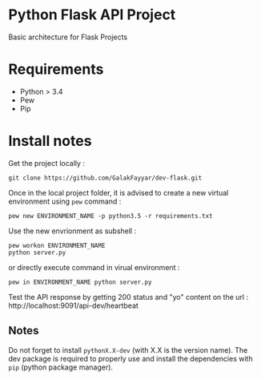 Python Flask API Project
===================
Basic architecture for Flask Projects

# Requirements
- Python > 3.4
- Pew
- Pip

# Install notes
Get the project locally :
```
git clone https://github.com/GalakFayyar/dev-flask.git
```
Once in the local project folder, it is advised to create a new virtual environment using `pew` command :
```
pew new ENVIRONMENT_NAME -p python3.5 -r requirements.txt
```
Use the new envrionment as subshell :
```
pew workon ENVIRONMENT_NAME
python server.py
```
or directly execute command in virual environment :
```
pew in ENVIRONMENT_NAME python server.py
```
Test the API response by getting 200 status and "yo" content on the url :
http://localhost:9091/api-dev/heartbeat

## Notes
Do not forget to install `pythonX.X-dev` (with X.X is the version name). The dev package is required to properly use and install the dependencies with `pip` (python package manager). 
